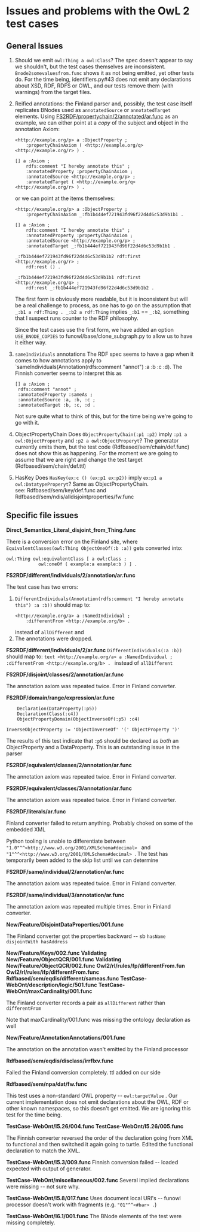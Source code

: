 # Issues and problems with the OwL 2 test cases

## General Issues

1. Should we emit `owl:Thing a owl:Class`?  The spec doesn't appear to say we shouldn't, but the test cases themselves
are inconsistent.  `Bnode2somevaluesfrom.func` shows it as not being emitted, yet other tests do.  For the time being,
identifiers.py#43 does not emit any declarations about XSD, RDF, RDFS or OWL, and our tests remove them (with warnings)
from the target files.

2. Reified annotations: the Finland parser and, possibly, the test case itself replicates BNodes used as `annotatedSource`
or `annotatedTarget` elements.  Using
[FS2RDF/propertychain/2/annotated/ar.func](tests/test_owls2_test_suite/FS2RDF/propertychain/2/annotated/ar.func) as an example,
we can either point at a _copy_ of the subject and object in the annotation Axiom:
    ```text
    <http://example.org/p> a :ObjectProperty ;
        :propertyChainAxiom ( <http://example.org/q> <http://example.org/r> ) .
    
    [] a :Axiom ;
        rdfs:comment "I hereby annotate this" ;
        :annotatedProperty :propertyChainAxiom ;
        :annotatedSource <http://example.org/p> ;
        :annotatedTarget ( <http://example.org/q> <http://example.org/r> ) .
    ```
   or we can point at the items themselves:
    ```text
    <http://example.org/p> a :ObjectProperty ;
        :propertyChainAxiom _:fb1b444ef721943fd96f22d4d6c53d9b1b1 .
    
    [] a :Axiom ;
        rdfs:comment "I hereby annotate this" ;
        :annotatedProperty :propertyChainAxiom ;
        :annotatedSource <http://example.org/p> ;
        :annotatedTarget _:fb1b444ef721943fd96f22d4d6c53d9b1b1 .
    
    _:fb1b444ef721943fd96f22d4d6c53d9b1b2 rdf:first <http://example.org/r> ;
        rdf:rest () .
    
    _:fb1b444ef721943fd96f22d4d6c53d9b1b1 rdf:first <http://example.org/q> ;
        rdf:rest _:fb1b444ef721943fd96f22d4d6c53d9b1b2 .
    ```
    The first form is obviously more readable, but it is inconsistent but will be a real challenge to process, as
    one has to go on the assumption that `_:b1 a rdf:Thing . _:b2 a rdf:Thing` implies `_:b1` == `_:b2`, something
    that I suspect runs counter to the RDF philosophy.

    Since the test cases use the first form, we have added an option `USE_BNODE_COPIES` to funowl/base/clone_subgraph.py to
    allow us to have it either way.

3. `sameIndividuals` annotations
The RDF spec seems to have a gap when it comes to how annotations apply to
`sameIndividuals(Annotation(rdfs:comment "annot") :a :b :c :d).  The Finnish converter seems to
interpret this as
   ```text
   [] a :Axiom ;
    rdfs:comment "annot" ;
    :annotatedProperty :sameAs ;
    :annotatedSource :a, :b, :c ;
    :annotatedTarget :b, :c, :d .
    ```
    Not sure quite what to think of this, but for the time being we're going
    to go with it.

4. ObjectPropertyChain
Does `ObjectPropertyChain(:p1 :p2)` imply `:p1 a owl:ObjectProperty` and `:p2 a owl:ObjectProperyt`?
The generator currently emits them, but the test code (Rdfbased/sem/chain/def.func) does not show this as happening.  For the
moment we are going to assume that we are right and change the test target (Rdfbased/sem/chain/def.ttl)

5. HasKey
Does `HasKey(ex:c () (ex:p1 ex:p2))` imply `ex:p1 a owl:DatatypeProperyt`?  Same as ObjectPropertyChain.  
see: Rdfbased/sem/key/def.func and Rdfbased/sem/ndis/alldisjointproperties/fw.func

## Specific file issues

**Direct_Semantics_Literal_disjoint_from_Thing.func**

There is a conversion error on the Finland site, where `EquivalentClasses(owl:Thing ObjectOneOf(:b :a))` gets converted
into:
```text
owl:Thing owl:equivalentClass [ a owl:Class ;
            owl:oneOf ( example:a example:b ) ] .
```

**FS2RDF/different/individuals/2/annotation/ar.func**

The test case has two errors:
1) `DifferentIndividuals(Annotation(rdfs:comment "I hereby annotate this") :a :b))` should map to:
    ```text
    <http://example.org/a> a :NamedIndividual ;
        :differentFrom <http://example.org/b> .
    ```
    instead of `allDifferent` and
2) The annotations were dropped.

**FS2RDF/different/individuals/2/ar.func**
`DifferentIndividuals(:a :b))` should map to:
    ```text
    <http://example.org/a> a :NamedIndividual ;
        :differentFrom <http://example.org/b> .
    ```
    instead of `allDifferent`
    
**FS2RDF/disjoint/classes/2/annotation/ar.func**

The annotation axiom was repeated twice.  Error in Finland converter.

**FS2RDF/domain/range/expression/ar.func**

```text
    Declaration(DataProperty(:p5))
    Declaration(Class(:c4))
    ObjectPropertyDomain(ObjectInverseOf(:p5) :c4)
```

    InverseObjectProperty := 'ObjectInverseOf' '(' ObjectProperty ')'
    
The results of this test indicate that `:p5` should be declared as _both_ an ObjectProperty and a DataProperty.  This
is an outstanding issue in the parser

**FS2RDF/equivalent/classes/2/annotation/ar.func**

The annotation axiom was repeated twice.  Error in Finland converter.

**FS2RDF/equivalent/classes/3/annotation/ar.func**

The annotation axiom was repeated twice.  Error in Finland converter.


**FS2RDF/literals/ar.func**

Finland converter failed to return anything.  Probably choked on some of the embedded XML

Python tooling is unable to differentiate between `"1.0"^^<http://www.w3.org/2001/XMLSchema#decimal> ` and
`"1"^^<http://www.w3.org/2001/XMLSchema#decimal> `.  The test has temporarily been added to the skip list until
we can determine

**FS2RDF/same/individual/2/annotation/ar.func**

The annotation axiom was repeated twice.  Error in Finland converter.

**FS2RDF/same/individual/3/annotation/ar.func**

The annotation axiom was repeated multiple times.  Error in Finland converter.

**New/Feature/DisjointDataProperties/001.func**

The Finland converter got the properties backward -- sb `hasName disjointWith hasAddress`

**New/Feature/Keys/002.func**
**Validating New/Feature/ObjectQCR/001.func**
**Validating New/Feature/ObjectQCR/002.func**
**Owl2/rl/rules/fp/differentFrom.fun**
**Owl2/rl/rules/ifp/differentFrom.func**
**Rdfbased/sem/eqdis/different/sameas.func**
**TestCase-WebOnt/description/logic/501.func**
**TestCase-WebOnt/maxCardinality/001.func**

The Finland converter records a pair as `allDifferent` rather than `differentFrom`

Note that maxCardinality/001.func was missing the ontology declaration as
well

**New/Feature/AnnotationAnnotations/001.func**

The annotation on the annotation wasn't emitted by the Finland processor

**Rdfbased/sem/eqdis/disclass/irrflxv.func**

Failed the Finland conversion completely.  ttl added on our side

**Rdfbased/sem/npa/dat/fw.func**

This test uses a non-standard OWL property -- `owl:targetValue` .  Our current
implementation does not emit declarations about the OWL, RDF or other known
namespaces, so this doesn't get emitted.  We are ignoring this test for the
time being.

**TestCase-WebOnt/I5.26/004.func**
**TestCase-WebOnt/I5.26/005.func**

The Finnish converter reversed the order of the declaration going from
XML to functional and then switched it again going to turtle.  Edited
the functional declaration to match the XML.

**TestCase-WebOnt/I5.3/009.func**
Finnish conversion failed -- loaded expected with output of generator.

**TestCase-WebOnt/miscellaneous/002.func**
Several implied declarations were missing -- not sure why.

**TestCase-WebOnt/I5.8/017.func**
Uses document local URI's -- funowl processor doesn't work with fragments (e.g. `"01"^^<#bar> .`)

**TestCase-WebOnt/I6.1/001.func**
The BNode elements of the test were missing completely.